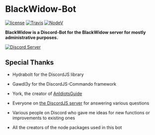# BlackWidow-Bot

[![license](https://img.shields.io/github/license/Esskimo/BlackWidow-bot.svg?style=flat-square)](https://github.com/Esskimo/BlackWidow-Bot/blob/master/LICENSE.md) [![Travis](https://img.shields.io/travis/Esskimo/BlackWidow-bot.svg?style=flat-square)](https://travis-ci.org/Esskimo/BlackWidow-bot) [![NodeV](https://img.shields.io/badge/Node-v8.5.0-FF0000.svg?style=flat-square)](https://nodejs.org/en/download/current/)


**BlackWidow is a Discord-Bot for the BlackWidow server for mostly administrative purposes.**

[![Discord Server](https://discordapp.com/api/guilds/426180839831764992/widget.png?style=banner3)](https://discord.gg/YtHVskq)

## Special Thanks

- Hydrabolt for the DiscordJS library

- Gawdl3y for the DiscordJS-Commando framework

- York, the creator of [AnIdiotsGuide](https://anidiots.guide/)

- Everyone on [the DiscordJS server](https://discord.gg/bRCvFy9) for answering various questions

- Various people on Discord who gave me ideas for new functions or improvements to existing ones

- All the creators of the node packages used in this bot
